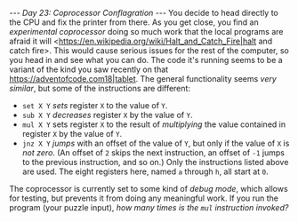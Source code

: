 *--- Day 23: Coprocessor Conflagration ---*
You decide to head directly to the CPU and fix the printer from there. As you get close, you find an _experimental coprocessor_ doing so much work that the local programs are afraid it will <https://en.wikipedia.org/wiki/Halt_and_Catch_Fire|halt and catch fire>. This would cause serious issues for the rest of the computer, so you head in and see what you can do.
The code it's running seems to be a variant of the kind you saw recently on that <https://adventofcode.com18|tablet>. The general functionality seems _very similar_, but some of the instructions are different:

- `set X Y` _sets_ register `X` to the value of `Y`.
- `sub X Y` _decreases_ register `X` by the value of `Y`.
- `mul X Y` sets register `X` to the result of _multiplying_ the value contained in register `X` by the value of `Y`.
- `jnz X Y` _jumps_ with an offset of the value of `Y`, but only if the value of `X` is _not zero_. (An offset of `2` skips the next instruction, an offset of `-1` jumps to the previous instruction, and so on.)
Only the instructions listed above are used. The eight registers here, named `a` through `h`, all start at `0`.

The coprocessor is currently set to some kind of _debug mode_, which allows for testing, but prevents it from doing any meaningful work.
If you run the program (your puzzle input), _how many times is the `mul` instruction invoked?_

